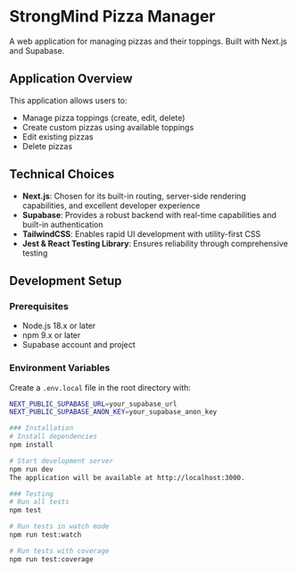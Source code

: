 # StrongMind Pizza Manager

A web application for managing pizzas and their toppings. Built with Next.js and Supabase.

## Application Overview

This application allows users to:
- Manage pizza toppings (create, edit, delete)
- Create custom pizzas using available toppings
- Edit existing pizzas
- Delete pizzas

## Technical Choices

- **Next.js**: Chosen for its built-in routing, server-side rendering capabilities, and excellent developer experience
- **Supabase**: Provides a robust backend with real-time capabilities and built-in authentication
- **TailwindCSS**: Enables rapid UI development with utility-first CSS
- **Jest & React Testing Library**: Ensures reliability through comprehensive testing

## Development Setup

### Prerequisites
- Node.js 18.x or later
- npm 9.x or later
- Supabase account and project

### Environment Variables
Create a `.env.local` file in the root directory with:
```bash
NEXT_PUBLIC_SUPABASE_URL=your_supabase_url
NEXT_PUBLIC_SUPABASE_ANON_KEY=your_supabase_anon_key

### Installation
# Install dependencies
npm install

# Start development server
npm run dev
The application will be available at http://localhost:3000.

### Testing
# Run all tests
npm test

# Run tests in watch mode
npm run test:watch

# Run tests with coverage
npm run test:coverage